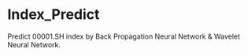 # Index_Predict
Predict 00001.SH index by Back Propagation Neural Network &amp; Wavelet Neural Network.

